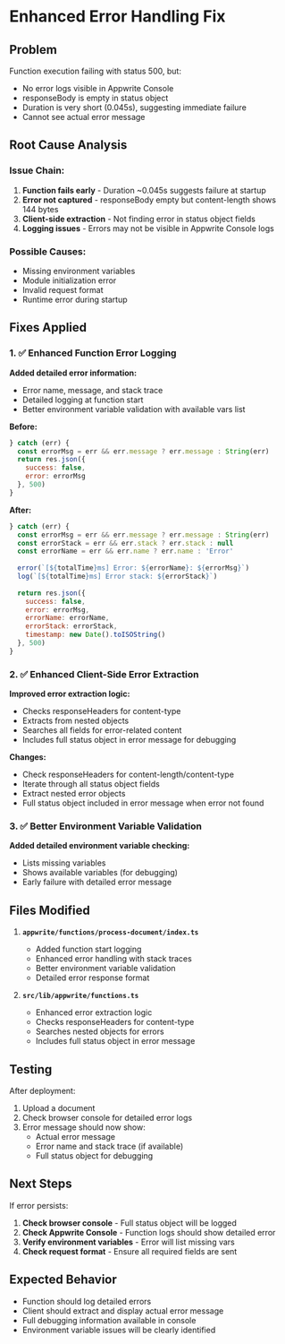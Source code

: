 # Enhanced Error Handling Fix

## Problem
Function execution failing with status 500, but:
- No error logs visible in Appwrite Console
- responseBody is empty in status object
- Duration is very short (0.045s), suggesting immediate failure
- Cannot see actual error message

## Root Cause Analysis

### Issue Chain:
1. **Function fails early** - Duration ~0.045s suggests failure at startup
2. **Error not captured** - responseBody empty but content-length shows 144 bytes
3. **Client-side extraction** - Not finding error in status object fields
4. **Logging issues** - Errors may not be visible in Appwrite Console logs

### Possible Causes:
- Missing environment variables
- Module initialization error
- Invalid request format
- Runtime error during startup

## Fixes Applied

### 1. ✅ Enhanced Function Error Logging
**Added detailed error information:**
- Error name, message, and stack trace
- Detailed logging at function start
- Better environment variable validation with available vars list

**Before:**
```javascript
} catch (err) {
  const errorMsg = err && err.message ? err.message : String(err)
  return res.json({
    success: false,
    error: errorMsg
  }, 500)
}
```

**After:**
```javascript
} catch (err) {
  const errorMsg = err && err.message ? err.message : String(err)
  const errorStack = err && err.stack ? err.stack : null
  const errorName = err && err.name ? err.name : 'Error'
  
  error(`[${totalTime}ms] Error: ${errorName}: ${errorMsg}`)
  log(`[${totalTime}ms] Error stack: ${errorStack}`)
  
  return res.json({
    success: false,
    error: errorMsg,
    errorName: errorName,
    errorStack: errorStack,
    timestamp: new Date().toISOString()
  }, 500)
}
```

### 2. ✅ Enhanced Client-Side Error Extraction
**Improved error extraction logic:**
- Checks responseHeaders for content-type
- Extracts from nested objects
- Searches all fields for error-related content
- Includes full status object in error message for debugging

**Changes:**
- Check responseHeaders for content-length/content-type
- Iterate through all status object fields
- Extract nested error objects
- Full status object included in error message when error not found

### 3. ✅ Better Environment Variable Validation
**Added detailed environment variable checking:**
- Lists missing variables
- Shows available variables (for debugging)
- Early failure with detailed error message

## Files Modified

1. **`appwrite/functions/process-document/index.ts`**
   - Added function start logging
   - Enhanced error handling with stack traces
   - Better environment variable validation
   - Detailed error response format

2. **`src/lib/appwrite/functions.ts`**
   - Enhanced error extraction logic
   - Checks responseHeaders for content-type
   - Searches nested objects for errors
   - Includes full status object in error message

## Testing

After deployment:
1. Upload a document
2. Check browser console for detailed error logs
3. Error message should now show:
   - Actual error message
   - Error name and stack trace (if available)
   - Full status object for debugging

## Next Steps

If error persists:
1. **Check browser console** - Full status object will be logged
2. **Check Appwrite Console** - Function logs should show detailed error
3. **Verify environment variables** - Error will list missing vars
4. **Check request format** - Ensure all required fields are sent

## Expected Behavior

- Function should log detailed errors
- Client should extract and display actual error message
- Full debugging information available in console
- Environment variable issues will be clearly identified

